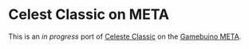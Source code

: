 Celest Classic on META
======================

This is an *in progress* port of [Celeste Classic](https://mattmakesgames.itch.io/celesteclassic) on the [Gamebuino META](https://gamebuino.com/r/5c018e4d402e2).
